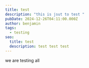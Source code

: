 ```yaml
---
title: test
description: "this is jsut to test "
pubDate: 2024-12-26T04:11:00.000Z
author: benjamin
tags:
  - testing
seo:
  title: test
  description: test test test
---
```

we are testing all
